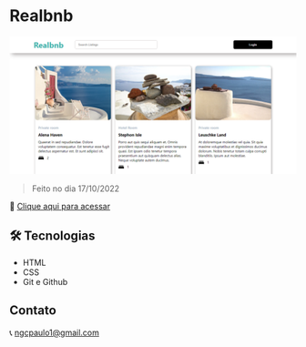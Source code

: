 # Realbnb

![preview](./.github/preview.png)

> Feito no dia 17/10/2022

🔗 [Clique aqui para acessar](https://PauloSergiodosAnjos.github.io/Realbnb)


## 🛠️ Tecnologias

- HTML
- CSS
- Git e Github

## Contato

📞 ngcpaulo1@gmail.com


